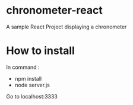 # chronometer-react
A sample React Project displaying a chronometer

# How to install

In command : 
- npm install
- node server.js

Go to localhost:3333

